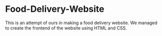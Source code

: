# Food-Delivery-Website
This is an attempt of ours in making a food delivery website. We managed to create the frontend of the website using HTML and CSS.
